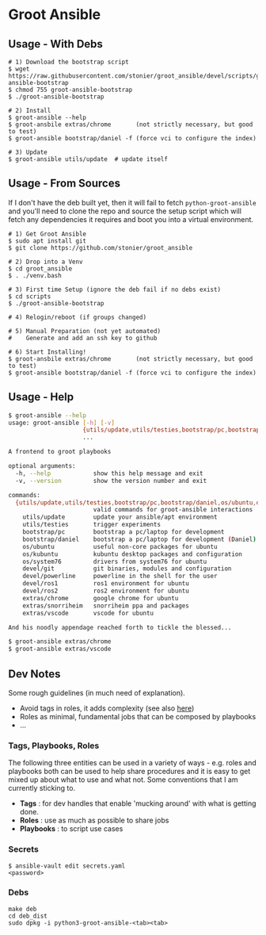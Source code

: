 # Groot Ansible

## Usage - With Debs


```
# 1) Download the bootstrap script
$ wget https://raw.githubusercontent.com/stonier/groot_ansible/devel/scripts/groot-ansible-bootstrap
$ chmod 755 groot-ansible-bootstrap
$ ./groot-ansible-bootstrap

# 2) Install
$ groot-ansible --help
$ groot-ansbile extras/chrome       (not strictly necessary, but good to test)
$ groot-ansible bootstrap/daniel -f (force vci to configure the index)

# 3) Update
$ groot-ansible utils/update  # update itself
```

## Usage - From Sources

If I don't have the deb built yet, then it will fail to fetch `python-groot-ansible` and you'll need to clone the repo and source the setup script which will fetch any dependencies it requires and boot you into a virtual environment.

```
# 1) Get Groot Ansible
$ sudo apt install git
$ git clone https://github.com/stonier/groot_ansible

# 2) Drop into a Venv
$ cd groot_ansible
$ . ./venv.bash

# 3) First time Setup (ignore the deb fail if no debs exist)
$ cd scripts
$ ./groot-ansible-bootstrap

# 4) Relogin/reboot (if groups changed)

# 5) Manual Preparation (not yet automated)
#    Generate and add an ssh key to github

# 6) Start Installing!
$ groot-ansbile extras/chrome       (not strictly necessary, but good to test)
$ groot-ansible bootstrap/daniel -f (force vci to configure the index)
```

## Usage - Help

```bash
$ groot-ansible --help
usage: groot-ansible [-h] [-v]
                     {utils/update,utils/testies,bootstrap/pc,bootstrap/daniel,os/ubuntu,os/kubuntu,os/system76,devel/git,devel/powerline,devel/ros1,devel/ros2,extras/chrome,extras/snorriheim,extras/vscode}
                     ...

A frontend to groot playbooks

optional arguments:
  -h, --help            show this help message and exit
  -v, --version         show the version number and exit

commands:
  {utils/update,utils/testies,bootstrap/pc,bootstrap/daniel,os/ubuntu,os/kubuntu,os/system76,devel/git,devel/powerline,devel/ros1,devel/ros2,extras/chrome,extras/snorriheim}
                        valid commands for groot-ansible interactions
    utils/update        update your ansible/apt environment
    utils/testies       trigger experiments
    bootstrap/pc        bootstrap a pc/laptop for development
    bootstrap/daniel    bootstrap a pc/laptop for development (Daniel)
    os/ubuntu           useful non-core packages for ubuntu
    os/kubuntu          kubuntu desktop packages and configuration
    os/system76         drivers from system76 for ubuntu
    devel/git           git binaries, modules and configuration
    devel/powerline     powerline in the shell for the user
    devel/ros1          ros1 environment for ubuntu
    devel/ros2          ros2 environment for ubuntu
    extras/chrome       google chrome for ubuntu
    extras/snorriheim   snorriheim ppa and packages
    extras/vscode       vscode for ubuntu

And his noodly appendage reached forth to tickle the blessed...

$ groot-ansible extras/chrome
$ groot-ansible extras/vscode
```

## Dev Notes

Some rough guidelines (in much need of explanation).

* Avoid tags in roles, it adds complexity (see also [here](https://www.theodo.fr/blog/2015/10/best-practices-to-build-great-ansible-playbooks/))
* Roles as minimal, fundamental jobs that can be composed by playbooks
* ...

### Tags, Playbooks, Roles

The following three entities can be used in a variety of ways - e.g. roles and playbooks
both can be used to help share procedures and it is easy to get mixed up about
what to use and what not. Some conventions that I am currently sticking to.

* **Tags** : for dev handles that enable 'mucking around' with what is getting done.
* **Roles** : use as much as possible to share jobs
* **Playbooks** : to script use cases

### Secrets

```
$ ansible-vault edit secrets.yaml
<password>
```

### Debs

```
make deb
cd deb_dist
sudo dpkg -i python3-groot-ansible-<tab><tab>
```
